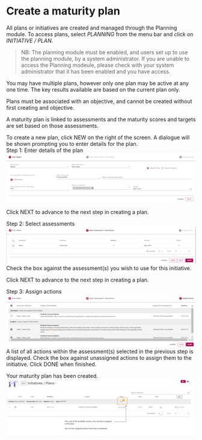 # Create a maturity plan
All plans or initiatives are created and managed through the Planning module. To access plans, select _PLANNING_ from the menu bar and click on _INITIATIVE / PLAN_. 

>NB: The planning module must be enabled, and users set up to use the planning module, by a system administrator. If you are unable to access the Planning modeule, please check with your system administrator that it has been enabled and you have access.

You may have multiple plans, however only one plan may be active at any one time. The key results available are based on the current plan only.

Plans must be associated with an objective, and cannot be created without first creating and objective.

A maturity plan is linked to assessments and the maturity scores and targets are set based on those assessments. 

To create a new plan, click NEW on the right of the screen. A dialogue will be shown prompting you to enter details for the plan.  
Step 1: Enter details of the plan  
![Image](../assets/screenshots/jobs/maturityplan-step1.png)

Click NEXT to advance to the next step in creating a plan.

Step 2: Select assessments  
![Image](../assets/screenshots/jobs/maturityplan-step2.png)  
Check the box against the assessment(s) you wish to use for this initiative.  

Click NEXT to advance to the next step in creating a plan.

Step 3: Assign actions  
![Image](../assets/screenshots/jobs/maturityplan-step3.png)  
A list of all actions within the assessment(s) selected in the previous step is displayed. Check the box against unassigned actions to assign them to the initiative. Click DONE when finished.

Your maturity plan has been created.  
![Image](../assets/screenshots/jobs/maturityplan-created.png)

